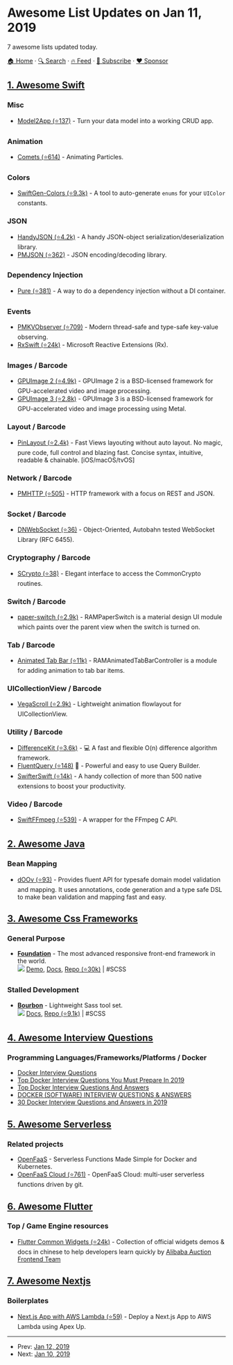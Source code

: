 # Awesome List Updates on Jan 11, 2019

7 awesome lists updated today.

[🏠 Home](/README.md) · [🔍 Search](https://www.trackawesomelist.com/search/) · [🔥 Feed](https://www.trackawesomelist.com/rss.xml) · [📮 Subscribe](https://trackawesomelist.us17.list-manage.com/subscribe?u=d2f0117aa829c83a63ec63c2f&id=36a103854c) · [❤️  Sponsor](https://github.com/sponsors/theowenyoung)



## [1. Awesome Swift](/content/matteocrippa/awesome-swift/README.md)

### Misc

*   [Model2App (⭐137)](https://github.com/Q-Mobile/Model2App) - Turn your data model into a working CRUD app.

### Animation

*   [Comets (⭐614)](https://github.com/cruisediary/Comets) - Animating Particles.

### Colors

*   [SwiftGen-Colors (⭐9.3k)](https://github.com/SwiftGen/SwiftGen#uicolor) - A tool to auto-generate `enums` for your `UIColor` constants.

### JSON

*   [HandyJSON (⭐4.2k)](https://github.com/alibaba/handyjson) - A handy JSON-object serialization/deserialization library.
*   [PMJSON (⭐362)](https://github.com/postmates/PMJSON) - JSON encoding/decoding library.

### Dependency Injection

*   [Pure (⭐381)](https://github.com/devxoul/Pure) - A way to do a dependency injection without a DI container.

### Events

*   [PMKVObserver (⭐709)](https://github.com/postmates/PMKVObserver/) - Modern thread-safe and type-safe key-value observing.
*   [RxSwift (⭐24k)](https://github.com/ReactiveX/RxSwift) - Microsoft Reactive Extensions (Rx).

### Images / Barcode

*   [GPUImage 2 (⭐4.9k)](https://github.com/BradLarson/GPUImage2) - GPUImage 2 is a BSD-licensed framework for GPU-accelerated video and image processing.
*   [GPUImage 3 (⭐2.8k)](https://github.com/BradLarson/GPUImage3) - GPUImage 3 is a BSD-licensed framework for GPU-accelerated video and image processing using Metal.

### Layout / Barcode

*   [PinLayout (⭐2.4k)](https://github.com/layoutBox/PinLayout) - Fast Views layouting without auto layout. No magic, pure code, full control and blazing fast. Concise syntax, intuitive, readable & chainable. \[iOS/macOS/tvOS]

### Network / Barcode

*   [PMHTTP (⭐505)](https://github.com/postmates/PMHTTP) - HTTP framework with a focus on REST and JSON.

### Socket / Barcode

*   [DNWebSocket (⭐36)](https://github.com/GlebRadchenko/DNWebSocket) - Object-Oriented, Autobahn tested WebSocket Library (RFC 6455).

### Cryptography / Barcode

*   [SCrypto (⭐38)](https://github.com/sgl0v/scrypto) - Elegant interface to access the CommonCrypto routines.

### Switch / Barcode

*   [paper-switch (⭐2.9k)](https://github.com/Ramotion/paper-switch) - RAMPaperSwitch is a material design UI module which paints over the parent view when the switch is turned on.

### Tab / Barcode

*   [Animated Tab Bar (⭐11k)](https://github.com/Ramotion/animated-tab-bar) - RAMAnimatedTabBarController is a module for adding animation to tab bar items.

### UICollectionView / Barcode

*   [VegaScroll (⭐2.9k)](https://github.com/AppliKeySolutions/VegaScroll) - Lightweight animation flowlayout for UICollectionView.

### Utility / Barcode

*   [DifferenceKit (⭐3.6k)](https://github.com/ra1028/DifferenceKit) - 💻 A fast and flexible O(n) difference algorithm framework.
*   [FluentQuery (⭐148)](https://github.com/MihaelIsaev/FluentQuery) :penguin: - Powerful and easy to use Query Builder.
*   [SwifterSwift (⭐14k)](https://github.com/SwifterSwift/SwifterSwift) - A handy collection of more than 500 native extensions to boost your productivity.

### Video / Barcode

*   [SwiftFFmpeg (⭐539)](https://github.com/sunlubo/SwiftFFmpeg) - A wrapper for the FFmpeg C API.

## [2. Awesome Java](/content/akullpp/awesome-java/README.md)

### Bean Mapping

*   [dOOv (⭐93)](https://github.com/doov-io/doov) - Provides fluent API for typesafe domain model validation and mapping. It uses annotations, code generation and a type safe DSL to make bean validation and mapping fast and easy.

## [3. Awesome Css Frameworks](/content/troxler/awesome-css-frameworks/README.md)

### General Purpose

*   [**Foundation**](https://get.foundation/) - The most advanced responsive front-end framework in the world.\
    ![](https://img.shields.io/github/stars/zurb/foundation-sites.svg?style=social\&label=Star)
    [Demo](https://get.foundation/templates.html),
    [Docs](https://get.foundation/sites/docs/),
    [Repo (⭐30k)](https://github.com/foundation/foundation-sites)
    \| #SCSS

### Stalled Development

*   [**Bourbon**](https://www.bourbon.io/) - Lightweight Sass tool set.\
    ![](https://img.shields.io/github/stars/thoughtbot/bourbon.svg?style=social\&label=Star)
    [Docs](https://www.bourbon.io/docs/latest/),
    [Repo (⭐9.1k)](https://github.com/thoughtbot/bourbon/)
    \| #SCSS

## [4. Awesome Interview Questions](/content/DopplerHQ/awesome-interview-questions/README.md)

### Programming Languages/Frameworks/Platforms / Docker

*   [Docker Interview Questions](https://mindmajix.com/docker-interview-questions)
*   [Top Docker Interview Questions You Must Prepare In 2019](https://www.edureka.co/blog/interview-questions/docker-interview-questions/)
*   [Top Docker Interview Questions And Answers](https://intellipaat.com/interview-question/docker-interview-questions/)
*   [DOCKER (SOFTWARE) INTERVIEW QUESTIONS & ANSWERS](https://www.wisdomjobs.com/e-university/docker-software-interview-questions.html)
*   [30 Docker Interview Questions and Answers in 2019](https://www.fullstack.cafe/blog/docker-interview-questions-and-answers)

## [5. Awesome Serverless](/content/pmuens/awesome-serverless/README.md)

### Related projects

*   [OpenFaaS](https://docs.openfaas.com/) - Serverless Functions Made Simple for Docker and Kubernetes.
*   [OpenFaaS Cloud (⭐761)](https://github.com/openfaas/openfaas-cloud) - OpenFaaS Cloud: multi-user serverless functions driven by git.

## [6. Awesome Flutter](/content/Solido/awesome-flutter/README.md)

### Top / Game Engine resources

*   [Flutter Common Widgets (⭐24k)](https://github.com/alibaba/flutter-common-widgets-app) <!--stargazers:alibaba/flutter-common-widgets-app--> - Collection of official widgets demos & docs in chinese to help developers learn quickly by [Alibaba Auction Frontend Team](https://github.com/alibaba-paimai-frontend)

## [7. Awesome Nextjs](/content/unicodeveloper/awesome-nextjs/README.md)

### Boilerplates

*   [Next.js App with AWS Lambda (⭐59)](https://github.com/mattdamon108/nextjs-with-lambda) - Deploy a Next.js App to AWS Lambda using Apex Up.

---

- Prev: [Jan 12, 2019](/content/2019/01/12/README.md)
- Next: [Jan 10, 2019](/content/2019/01/10/README.md)